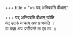 +++
title = "०५ यद् अभिवदति दीक्षाम्"

+++
यद् अभिवदति दीक्षाम् उपैति  
यद् उदकं याचत्य् अपः प्र णयति ।  
या यज्ञा अपः प्रणीयन्ते ता एव ताः ॥